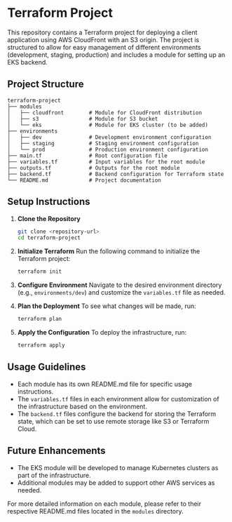# Terraform Project

This repository contains a Terraform project for deploying a client application using AWS CloudFront with an S3 origin. The project is structured to allow for easy management of different environments (development, staging, production) and includes a module for setting up an EKS backend.

## Project Structure

```
terraform-project
├── modules
│   ├── cloudfront        # Module for CloudFront distribution
│   ├── s3                # Module for S3 bucket
│   └── eks               # Module for EKS cluster (to be added)
├── environments
│   ├── dev               # Development environment configuration
│   ├── staging           # Staging environment configuration
│   └── prod              # Production environment configuration
├── main.tf               # Root configuration file
├── variables.tf          # Input variables for the root module
├── outputs.tf            # Outputs for the root module
├── backend.tf            # Backend configuration for Terraform state
└── README.md             # Project documentation
```

## Setup Instructions

1. **Clone the Repository**
   ```bash
   git clone <repository-url>
   cd terraform-project
   ```

2. **Initialize Terraform**
   Run the following command to initialize the Terraform project:
   ```bash
   terraform init
   ```

3. **Configure Environment**
   Navigate to the desired environment directory (e.g., `environments/dev`) and customize the `variables.tf` file as needed.

4. **Plan the Deployment**
   To see what changes will be made, run:
   ```bash
   terraform plan
   ```

5. **Apply the Configuration**
   To deploy the infrastructure, run:
   ```bash
   terraform apply
   ```

## Usage Guidelines

- Each module has its own README.md file for specific usage instructions.
- The `variables.tf` files in each environment allow for customization of the infrastructure based on the environment.
- The `backend.tf` files configure the backend for storing the Terraform state, which can be set to use remote storage like S3 or Terraform Cloud.

## Future Enhancements

- The EKS module will be developed to manage Kubernetes clusters as part of the infrastructure.
- Additional modules may be added to support other AWS services as needed.

For more detailed information on each module, please refer to their respective README.md files located in the `modules` directory.